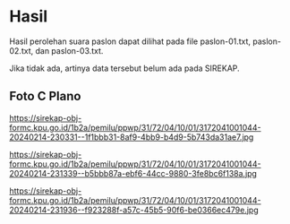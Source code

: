 # Hasil

Hasil perolehan suara paslon dapat dilihat pada file paslon-01.txt, paslon-02.txt, dan paslon-03.txt.

Jika tidak ada, artinya data tersebut belum ada pada SIREKAP.

## Foto C Plano

https://sirekap-obj-formc.kpu.go.id/1b2a/pemilu/ppwp/31/72/04/10/01/3172041001044-20240214-230331--1f1bbb31-8af9-4bb9-b4d9-5b743da31ae7.jpg

https://sirekap-obj-formc.kpu.go.id/1b2a/pemilu/ppwp/31/72/04/10/01/3172041001044-20240214-231339--b5bbb87a-ebf6-44cc-9880-3fe8bc6f138a.jpg

https://sirekap-obj-formc.kpu.go.id/1b2a/pemilu/ppwp/31/72/04/10/01/3172041001044-20240214-231936--f923288f-a57c-45b5-90f6-be0366ec479e.jpg
